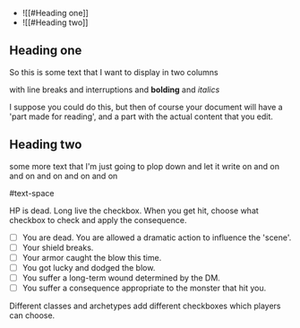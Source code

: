 
- ![[#Heading one]]
- ![[#Heading two]]

## Heading one
So this is some text that I want to display in two columns

with line breaks and interruptions and **bolding** and *italics*

I suppose you could do this, but then of course your document will have a 'part made for reading', and a part with the actual content that you edit.

## Heading two
some more text that I'm just going to plop down and let it write on and on and on and on and on and on

#text-space

HP is dead. Long live the checkbox.
When you get hit, choose what checkbox to check and apply the consequence.
- [ ] You are dead. You are allowed a dramatic action to influence the 'scene'.
- [ ] Your shield breaks.
- [ ] Your armor caught the blow this time.
- [ ] You got lucky and dodged the blow.
- [ ] You suffer a long-term wound determined by the DM.
- [ ] You suffer a consequence appropriate to the monster that hit you.

Different classes and archetypes add different checkboxes which players can choose.

